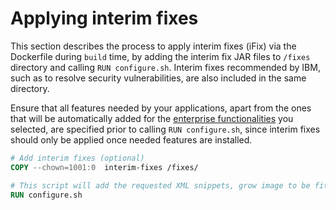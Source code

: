 # Applying interim fixes

This section describes the process to apply interim fixes (iFix) via the Dockerfile during `build` time, by adding the interim fix JAR files to `/fixes` directory and calling `RUN configure.sh`. Interim fixes recommended by IBM, such as to resolve security vulnerabilities, are also included in the same directory. 

Ensure that all features needed by your applications, apart from the ones that will be automatically added for the [enterprise functionalities](https://github.com/OpenLiberty/ci.docker#enterprise-functionality) you selected, are specified prior to calling `RUN configure.sh`, since interim fixes should only be applied once needed features are installed.

```dockerfile
# Add interim fixes (optional)
COPY --chown=1001:0  interim-fixes /fixes/

# This script will add the requested XML snippets, grow image to be fit-for-purpose and apply interim fixes
RUN configure.sh
```
